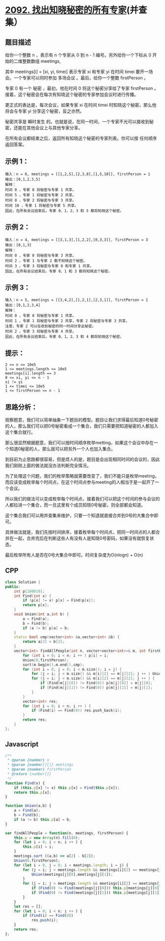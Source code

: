# [2092. 找出知晓秘密的所有专家](https://leetcode.cn/problems/find-all-people-with-secret/)(并查集）

## 题目描述

给你一个整数 n ，表示有 n 个专家从 0 到 n - 1 编号。另外给你一个下标从 0 开始的二维整数数组 meetings,

其中 meetings[i] = [xi, yi, timei] 表示专家 xi 和专家 yi 在时间 timei 要开一场会。一个专家可以同时参加 多场会议 。最后，给你一个整数 firstPerson 。

专家 0 有一个 秘密 ，最初，他在时间 0 将这个秘密分享给了专家 firstPerson 。接着，这个秘密会在每次有知晓这个秘密的专家参加会议时进行传播。

更正式的表达是，每次会议，如果专家 xi 在时间 timei 时知晓这个秘密，那么他将会与专家 yi 分享这个秘密，反之亦然。

秘密共享是 瞬时发生 的。也就是说，在同一时间，一个专家不光可以接收到秘密，还能在其他会议上与其他专家分享。

在所有会议都结束之后，返回所有知晓这个秘密的专家列表。你可以按 任何顺序 返回答案。

## 示例 1：

```
输入：n = 6, meetings = [[1,2,5],[2,3,8],[1,5,10]], firstPerson = 1
输出：[0,1,2,3,5]
解释：
时间 0 ，专家 0 将秘密与专家 1 共享。
时间 5 ，专家 1 将秘密与专家 2 共享。
时间 8 ，专家 2 将秘密与专家 3 共享。
时间 10 ，专家 1 将秘密与专家 5 共享。
因此，在所有会议结束后，专家 0、1、2、3 和 5 都将知晓这个秘密。
```

## 示例 2：
```
输入：n = 4, meetings = [[3,1,3],[1,2,2],[0,3,3]], firstPerson = 3
输出：[0,1,3]
解释：
时间 0 ，专家 0 将秘密与专家 3 共享。
时间 2 ，专家 1 与专家 2 都不知晓这个秘密。
时间 3 ，专家 3 将秘密与专家 0 和专家 1 共享。
因此，在所有会议结束后，专家 0、1 和 3 都将知晓这个秘密。
```

## 示例 3：
```
输入：n = 5, meetings = [[3,4,2],[1,2,1],[2,3,1]], firstPerson = 1
输出：[0,1,2,3,4]
解释：
时间 0 ，专家 0 将秘密与专家 1 共享。
时间 1 ，专家 1 将秘密与专家 2 共享，专家 2 将秘密与专家 3 共享。
注意，专家 2 可以在收到秘密的同一时间分享此秘密。
时间 2 ，专家 3 将秘密与专家 4 共享。
因此，在所有会议结束后，专家 0、1、2、3 和 4 都将知晓这个秘密。
```

## 提示：
```
2 <= n <= 10e5
1 <= meetings.length <= 10e5
meetings[i].length == 3
0 <= xi, yi <= n - 1
xi != yi
1 <= timei <= 10e5
1 <= firstPerson <= n - 1
```

## 思路分析：
观察题意，我们可以简单抽象一下题目的模型。题目让我们求得最后知道0号秘密的人，那么我们可以把0号秘密看成一个集合，我们只需要把知道秘密的人都加入这个集合就行。

那么很显然根据题意，我们可以按时间顺序枚举metting，如果这个会议中存在一个知道0秘密的人，那么就可以把另外一个人也加入集合。

到目前为止思路都很容易，但是烦人的是，题目是会出现相同时间的会议的，因此我们刚刚上面的做法就没办法判断完全情况。

为了处理这个问题，我们的枚举策略就需要改变了，我们不能只是枚举meeting，而应该变成枚举每个时间点，在这个时间点参与meeting的人相当于是一起开了一个会议。

所以我们的做法可以变成枚举每个时间点，接着我们可以把这个时间的参与会议的人都拉进一个集合，而一旦这里有个成员知晓0号秘密，则全部都会知道。

这个集合我们可以用并查集来维护，只要一个知道就直接合并到0号的大集合中即可。

具体做法就是，我们先按时间排序，接着枚举每个时间点，把同一时间点的人都合并在一起，合并完后在判断这些人有没有人是知晓0号密码，如果没有就恢复状态。

最后枚举所有人是否在0号大集合中即可。时间复杂度为O(nlogn) + O(n)

## CPP
```cpp
class Solution {
public:
    int p[200010];
    int Find(int x) {
        if (p[x] != x) p[x] = Find(p[x]);
        return p[x];
    }
    void Union(int a,int b) {
        a = Find(a);
        b = Find(b);
        if (a != b) p[a] = b;
    }
    static bool cmp(vector<int> &a,vector<int> &b) {
        return a[2] < b[2];
    }
    vector<int> findAllPeople(int n, vector<vector<int>>& m, int firstPerson) {
        for (int i = 0; i < n; i ++ ) p[i] = i;
        Union(0,firstPerson);
        sort(m.begin(),m.end(),cmp);
        for (int i = 0, j = 0; i < m.size(); i = j) {
            for (j = i; j < m.size() && m[i][2] == m[j][2]; j ++ ) Union(m[j][0],m[j][1]);
            for (j = i; j < m.size() && m[i][2] == m[j][2]; j ++ ) {
                if (Find(m[j][0]) != Find(0)) p[m[j][0]] = m[j][0];
                if (Find(m[j][1]) != Find(0)) p[m[j][1]] = m[j][1];
            }
        }
        vector<int> res;
        for (int i = 0; i < n; i ++ ) {
            if (Find(i) == Find(0)) res.push_back(i);
        }
        return res;
    }
};
```

## Javascript
```Javascript
/**
 * @param {number} n
 * @param {number[][]} meetings
 * @param {number} firstPerson
 * @return {number[]}
 */
function Find(x) {
    if (this.p[x] != x) this.p[x] = Find(this.p[x]);
    return this.p[x];
}

function Union(a,b) {
    a = Find(a);
    b = Find(b);
    if (a != b) this.p[a] = b;
}

var findAllPeople = function(n, meetings, firstPerson) {
    this.p = new Array(n).fill(0);
    for (let i = 0; i < n; i ++ ) {
        this.p[i] = i;
    }
    meetings.sort ((a,b) => a[2] - b[2]);
    Union(0,firstPerson);
    for (let i = 0, j = 0; i < meetings.length; i = j) {
        for (j = i; j < meetings.length && meetings[i][2] == meetings[j][2]; j ++ ) {
            Union(meetings[j][0],meetings[j][1]);
        }
        for (j = i; j < meetings.length && meetings[i][2] == meetings[j][2]; j ++ ) {
            if (Find(0) != Find(meetings[j][0])) this.p[meetings[j][0]] = meetings[j][0];
            if (Find(0) != Find(meetings[j][1])) this.p[meetings[j][1]] = meetings[j][1];
        }
    }
    let res = [];
    for (let i = 0; i < n; i ++ ) {
        if (Find(i) == Find(0))
            res.push(i);
    }
    return res;
};
```
